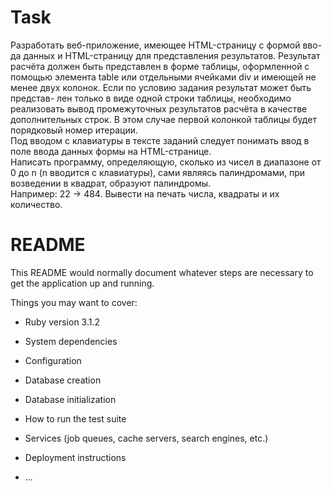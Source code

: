 # Task
Разработать веб-приложение, имеющее HTML-страницу с формой вво- да данных и HTML-страницу для представления результатов. Результат расчёта должен быть представлен в форме таблицы, оформленной с помощью элемента table или отдельными ячейками div и имеющей не менее двух колонок. Если по условию задания результат может быть представ- лен только в виде одной строки таблицы, необходимо реализовать вывод промежуточных результатов расчёта в качестве дополнительных строк. В этом случае первой колонкой таблицы будет порядковый номер итерации.<br />
Под вводом с клавиатуры в тексте заданий следует понимать ввод в поле ввода данных формы на HTML-странице.<br />
Написать программу, определяющую, сколько из чисел в диапазоне от 0 до n (n вводится с клавиатуры), сами являясь палиндромами, при возведении в квадрат, образуют палиндромы.<br />
Например: 22 -> 484. Вывести на печать числа, квадраты и их количество.<br />
 # README
This README would normally document whatever steps are necessary to get the
application up and running.

Things you may want to cover:

* Ruby version 3.1.2

* System dependencies

* Configuration

* Database creation

* Database initialization

* How to run the test suite

* Services (job queues, cache servers, search engines, etc.)

* Deployment instructions

* ...
